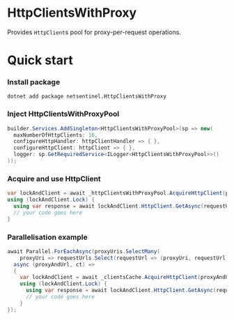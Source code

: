 # HttpClientsWithProxy
Provides `HttpClient`s pool for proxy-per-request operations.

# Quick start
### Install package
```
dotnet add package netsentinel.HttpClientsWithProxy
```

### Inject HttpClientsWithProxyPool
```csharp
builder.Services.AddSingleton<HttpClientsWithProxyPool>(sp => new(
  maxNumberOfHttpClients: 16,
  configureHttpHandler: httpClientHandler => { },
  configureHttpClient: httpClient => { },
  logger: sp.GetRequiredService<ILogger<HttpClientsWithProxyPool>>()
));
```

### Acquire and use HttpClient
```csharp
var lockAndClient = await _httpClientsWithProxyPool.AcquireHttpClient(proxyUri, stoppingToken);
using (lockAndClient.Lock) {
  using var response = await lockAndClient.HttpClient.GetAsync(requestUrl);
  // your code goes here
}
```

### Parallelisation example
```csharp
await Parallel.ForEachAsync(proxyUris.SelectMany(
    proxyUri => requestUrls.Select(requestUrl => (proxyUri, requestUrl))),
  async (proxyAndUrl, ct) =>
  {
    var lockAndClient = await _clientsCache.AcquireHttpClient(proxyAndUrl.proxyUri, ct);
    using (lockAndClient.Lock) {
      using var response = await lockAndClient.HttpClient.GetAsync(requestUrl);
      // your code goes here
    }
});
```

